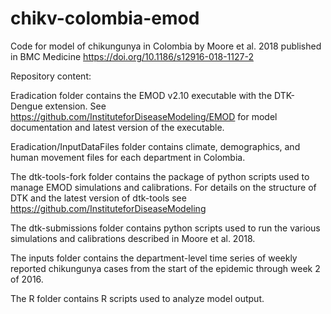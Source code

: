 # chikv-colombia-emod
Code for model of chikungunya in Colombia by Moore et al. 2018 published in BMC Medicine https://doi.org/10.1186/s12916-018-1127-2

Repository content:

Eradication folder contains the EMOD v2.10 executable with the DTK-Dengue extension. See https://github.com/InstituteforDiseaseModeling/EMOD for model documentation and latest version of the executable.

Eradication/InputDataFiles folder contains climate, demographics, and human movement files for each department in Colombia.

The dtk-tools-fork folder contains the package of python scripts used to manage EMOD simulations and calibrations. For details on the structure of DTK and the latest version of dtk-tools see https://github.com/InstituteforDiseaseModeling

The dtk-submissions folder contains python scripts used to run the various simulations and calibrations described in Moore et al. 2018.

The inputs folder contains the department-level time series of weekly reported chikungunya cases from the start of the epidemic through week 2 of 2016.

The R folder contains R scripts used to analyze model output.
